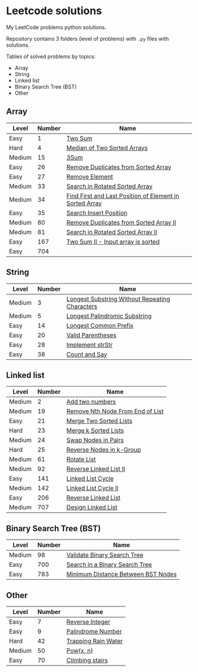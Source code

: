 # Leetcode solutions
My LeetCode problems python solutions.

Repository contains 3 folders (level of problems)
with `.py` files with solutions.

Tables of solved problems by topics:
- Array
- String
- Linked list
- Binary Search Tree (BST)
- Other
 
## Array

| Level  | Number | Name |
| -------| ------ | ------------ |
| Easy | 1 | [Two Sum](https://github.com/mike-chesnokov/leetcode/blob/master/easy_problems/0001_two_sum.py)|
| Hard | 4 | [Median of Two Sorted Arrays](https://github.com/mike-chesnokov/leetcode/blob/master/hard_problems/0004_median_of_two_sorted_arrays.py)
| Medium | 15 | [3Sum](https://github.com/mike-chesnokov/leetcode/blob/master/medium_problems/0015_3sum.py)|
| Easy | 26 | [Remove Duplicates from Sorted Array](https://github.com/mike-chesnokov/leetcode/blob/master/easy_problems/0026_remove_duplicates_from_sorted_array.py)|
| Easy | 27 | [Remove Element](https://github.com/mike-chesnokov/leetcode/blob/master/easy_problems/0027_remove_element.py)|
| Medium | 33 | [Search in Rotated Sorted Array](https://github.com/mike-chesnokov/leetcode/blob/master/medium_problems/0033_search_in_rotated_sorted_array.py)|
| Medium | 34 | [Find First and Last Position of Element in Sorted Array](https://github.com/mike-chesnokov/leetcode/blob/master/medium_problems/0034_find_first_and_last_position_of_element_in_sorted_array.py)|
| Easy | 35 | [Search Insert Position](https://github.com/mike-chesnokov/leetcode/blob/master/easy_problems/0035_search_insert_position.py)|
| Medium | 80 | [Remove Duplicates from Sorted Array II](https://github.com/mike-chesnokov/leetcode/blob/master/medium_problems/0080_remove_duplicates_from_sorted_array_ii.py)|
| Medium | 81 | [Search in Rotated Sorted Array II](https://github.com/mike-chesnokov/leetcode/blob/master/medium_problems/0081_search_in_rotated_sorted_array_ii.py)|
| Easy | 167 | [Two Sum II - Input array is sorted](https://github.com/mike-chesnokov/leetcode/blob/master/easy_problems/0167_two_sum_ii_input_array_is_sorted.py)|
| Easy | 704 | []()|

## String

| Level  | Number | Name |
| -------| ------ | ------------ |
| Medium | 3 | [Longest Substring Without Repeating Characters](https://github.com/mike-chesnokov/leetcode/blob/master/medium_problems/0003_longest_substring_without_repeating_characters.py)|
| Medium | 5 | [Longest Palindromic Substring](https://github.com/mike-chesnokov/leetcode/blob/master/medium_problems/0005_longest_palindromic_substring.py)|
| Easy | 14 | [Longest Common Prefix](https://github.com/mike-chesnokov/leetcode/blob/master/easy_problems/0014_longest_common_prefix.py)|
| Easy | 20 | [Valid Parentheses](https://github.com/mike-chesnokov/leetcode/blob/master/easy_problems/0020_valid_parentheses.py)|
| Easy | 28 | [Implement strStr](https://github.com/mike-chesnokov/leetcode/blob/master/easy_problems/0028_implement_strstr.py)|
| Easy | 38 | [Count and Say](https://github.com/mike-chesnokov/leetcode/blob/master/easy_problems/0038_count_and_say.py)|

## Linked list

| Level  | Number | Name |
| -------| ------ | ------------ |
| Medium | 2 | [Add two numbers](https://github.com/mike-chesnokov/leetcode/blob/master/medium_problems/0002_add_two_numbers.py)|
| Medium | 19 | [Remove Nth Node From End of List](https://github.com/mike-chesnokov/leetcode/blob/master/medium_problems/0019_remove_nth_node_from_end_of_list.py)|
| Easy | 21 | [Merge Two Sorted Lists](https://github.com/mike-chesnokov/leetcode/blob/master/easy_problems/0021_merge_two_sorted_lists.py)|
| Hard | 23 | [Merge k Sorted Lists](https://github.com/mike-chesnokov/leetcode/blob/master/hard_problems/0023_merge_k_sorted_lists.py)|
| Medium | 24 | [Swap Nodes in Pairs](https://github.com/mike-chesnokov/leetcode/blob/master/medium_problems/0024_swap_nodes_in_pairs.py)|
| Hard | 25 | [Reverse Nodes in k-Group](https://github.com/mike-chesnokov/leetcode/blob/master/hard_problems/0025_reverse_nodes_in_k-group.py)|
| Medium | 61 | [Rotate List](https://github.com/mike-chesnokov/leetcode/blob/master/medium_problems/0061_rotate_list.py)|
| Medium | 92 | [Reverse Linked List II](https://github.com/mike-chesnokov/leetcode/blob/master/medium_problems/0092_reverse_linked_list_ii.py)|
| Easy | 141 | [Linked List Cycle](https://github.com/mike-chesnokov/leetcode/blob/master/easy_problems/0141_linked_list_cycle.py)|
| Medium | 142 | [Linked List Cycle II](https://github.com/mike-chesnokov/leetcode/blob/master/medium_problems/0142_linked_list_cycle_ii.py)|
| Easy | 206 | [Reverse Linked List](https://github.com/mike-chesnokov/leetcode/blob/master/easy_problems/0206_reverse_linked_list.py)|
| Medium | 707 | [Design Linked List](https://github.com/mike-chesnokov/leetcode/blob/master/medium_problems/0707_design_linked_list.py)|

## Binary Search Tree (BST)

| Level  | Number | Name |
| -------| ------ | ------------ |
| Medium | 98 | [Validate Binary Search Tree](https://github.com/mike-chesnokov/leetcode/blob/master/medium_problems/0098_validate_binary_search_tree.py)|
| Easy | 700 | [Search in a Binary Search Tree](https://github.com/mike-chesnokov/leetcode/blob/master/easy_problems/0700_search_in_a_binary_search_tree.py)|
| Easy | 783 | [Minimum Distance Between BST Nodes](https://github.com/mike-chesnokov/leetcode/blob/master/easy_problems/0783_minimum_distance_between_BST_nodes.py)|


## Other

| Level  | Number | Name |
| -------| ------ | ------------ |
| Easy | 7 | [Reverse Integer](https://github.com/mike-chesnokov/leetcode/blob/master/easy_problems/0007_reverse_integer.py)|
| Easy | 9 | [Palindrome Number](https://github.com/mike-chesnokov/leetcode/blob/master/easy_problems/0009_palindrome_number.py)|
| Hard | 42 | [Trapping Rain Water](https://github.com/mike-chesnokov/leetcode/blob/master/hard_problems/0042_trapping_rain_water.py)|
| Medium | 50 | [Pow(x, n)](https://github.com/mike-chesnokov/leetcode/blob/master/medium_problems/0050_pow_x_n.py)|
| Easy | 70 | [Climbing stairs](https://github.com/mike-chesnokov/leetcode/blob/master/easy_problems/0070_climbing_stairs.py)|
